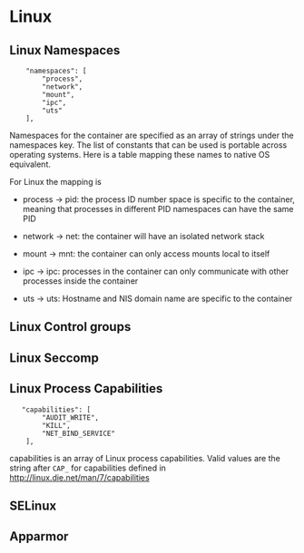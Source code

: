 # Linux

## Linux Namespaces

```
    "namespaces": [
        "process",
        "network",
        "mount",
        "ipc",
        "uts"
    ],
```

Namespaces for the container are specified as an array of strings under the namespaces key. The list of constants that can be used is portable across operating systems. Here is a table mapping these names to native OS equivalent.

For Linux the mapping is

* process -> pid: the process ID number space is specific to the container, meaning that processes in different PID namespaces can have the same PID

* network -> net: the container will have an isolated network stack

* mount -> mnt: the container can only access mounts local to itself

* ipc -> ipc: processes in the container can only communicate with other processes inside the container

* uts -> uts: Hostname and NIS domain name are specific to the container

## Linux Control groups

## Linux Seccomp

## Linux Process Capabilities

```
   "capabilities": [
        "AUDIT_WRITE",
        "KILL",
        "NET_BIND_SERVICE"
    ],
```

capabilities is an array of Linux process capabilities. Valid values are the string after `CAP_` for capabilities defined in http://linux.die.net/man/7/capabilities

## SELinux

## Apparmor


